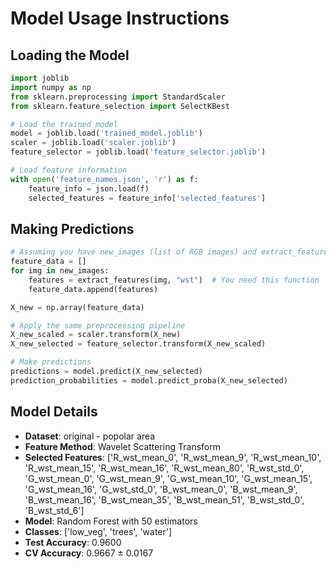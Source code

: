 # Model Usage Instructions

## Loading the Model
```python
import joblib
import numpy as np
from sklearn.preprocessing import StandardScaler
from sklearn.feature_selection import SelectKBest

# Load the trained model
model = joblib.load('trained_model.joblib')
scaler = joblib.load('scaler.joblib')
feature_selector = joblib.load('feature_selector.joblib')

# Load feature information
with open('feature_names.json', 'r') as f:
    feature_info = json.load(f)
    selected_features = feature_info['selected_features']
```

## Making Predictions
```python
# Assuming you have new_images (list of RGB images) and extract_features function
feature_data = []
for img in new_images:
    features = extract_features(img, "wst")  # You need this function
    feature_data.append(features)

X_new = np.array(feature_data)

# Apply the same preprocessing pipeline
X_new_scaled = scaler.transform(X_new)
X_new_selected = feature_selector.transform(X_new_scaled)

# Make predictions
predictions = model.predict(X_new_selected)
prediction_probabilities = model.predict_proba(X_new_selected)
```

## Model Details
- **Dataset**: original - popolar area
- **Feature Method**: Wavelet Scattering Transform
- **Selected Features**: ['R_wst_mean_0', 'R_wst_mean_9', 'R_wst_mean_10', 'R_wst_mean_15', 'R_wst_mean_16', 'R_wst_mean_80', 'R_wst_std_0', 'G_wst_mean_0', 'G_wst_mean_9', 'G_wst_mean_10', 'G_wst_mean_15', 'G_wst_mean_16', 'G_wst_std_0', 'B_wst_mean_0', 'B_wst_mean_9', 'B_wst_mean_16', 'B_wst_mean_35', 'B_wst_mean_51', 'B_wst_std_0', 'B_wst_std_6']
- **Model**: Random Forest with 50 estimators
- **Classes**: ['low_veg', 'trees', 'water']
- **Test Accuracy**: 0.9600
- **CV Accuracy**: 0.9667 ± 0.0167
